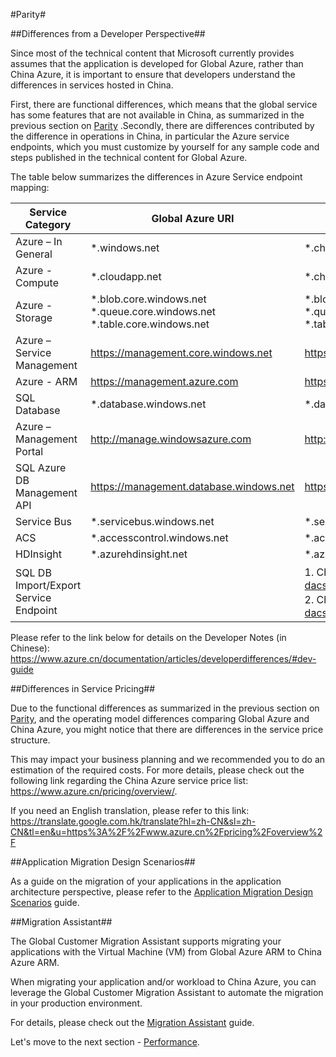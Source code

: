 #Parity#

##Differences from a Developer Perspective##


Since most of the technical content that Microsoft currently provides assumes that the application is developed for Global Azure, rather than China Azure, it is important to ensure that developers understand the differences in services hosted in China.
 
First, there are functional differences, which means that the global service has some features that are not available in China, as summarized in the previous section on [Parity](https://github.com/Azure/AzureGlobalConnectionCenter/blob/master/PlayBook/Envisioning/Guidance/Parity.md) .Secondly, there are differences contributed by the difference in operations in China, in particular the Azure service endpoints, which you must customize by yourself for any sample code and steps published in the technical content for Global Azure.
 
The table below summarizes the differences in Azure Service endpoint mapping:

Service Category | Global Azure URI | China Azure URI
---------------- | ---------------- | ----------------
Azure – In General | *.windows.net | *.chinacloudapi.cn
Azure - Compute | *.cloudapp.net | *.chinacloudapp.cn
Azure - Storage | *.blob.core.windows.net *.queue.core.windows.net *.table.core.windows.net | *.blob.core.chinacloudapi.cn *.queue.core.chinacloudapi.cn *.table.core.chinacloudapi.cn
Azure – Service Management | https://management.core.windows.net | https://management.core.chinacloudapi.cn
Azure - ARM | https://management.azure.com | https://management.chinacloudapi.cn
SQL Database | *.database.windows.net | *.database.chinacloudapi.cn
Azure – Management Portal | http://manage.windowsazure.com | http://manage.windowsazure.cn
SQL Azure DB Management API | https://management.database.windows.net | https://management.database.chinacloudapi.cn
Service Bus | *.servicebus.windows.net | *.servicebus.chinacloudapi.cn
ACS | *.accesscontrol.windows.net | *.accesscontrol.chinacloudapi.cn
HDInsight | *.azurehdinsight.net | *.azurehdinsight.cn
SQL DB Import/Export Service Endpoint |  | 1. China East： https://sh1prod-dacsvc.chinacloudapp.cn/dacwebservice.svc  2. China North：https://bj1prod-dacsvc.chinacloudapp.cn/dacwebservice.svc

Please refer to the link below for details on the Developer Notes (in Chinese):
https://www.azure.cn/documentation/articles/developerdifferences/#dev-guide

##Differences in Service Pricing##

Due to the functional differences as summarized in the previous section on [Parity](https://github.com/Azure/AzureGlobalConnectionCenter/blob/master/PlayBook/Envisioning/Guidance/Parity.md), and the operating model differences comparing Global Azure and China Azure, you might notice that there are differences in the service price structure.
 
This may impact your business planning and we recommended you to do an estimation of the required costs. For more details, please check out the following link regarding the China Azure service price list: https://www.azure.cn/pricing/overview/.
 
If you need an English translation, please refer to this link:
https://translate.google.com.hk/translate?hl=zh-CN&sl=zh-CN&tl=en&u=https%3A%2F%2Fwww.azure.cn%2Fpricing%2Foverview%2F

##Application Migration Design Scenarios##
 
As a guide on the migration of your applications in the application architecture perspective, please refer to the [Application Migration Design Scenarios](https://github.com/Azure/AzureGlobalConnectionCenter/blob/master/PlayBook/Planning/Guidance/Parity/Application%20Migration%20Design%20Scenarios.md) guide.

##Migration Assistant##
 
The Global Customer Migration Assistant supports migrating your applications with the Virtual Machine (VM) from Global Azure ARM to China Azure ARM.
 
When migrating your application and/or workload to China Azure, you can leverage the Global Customer Migration Assistant to automate the migration in your production environment.
 
For details, please check out the [Migration Assistant](https://github.com/Azure/AzureGlobalConnectionCenter/blob/master/PlayBook/Migration%20Assistant/Migration%20Assistant.md) guide.

Let's move to the next section - [Performance](https://github.com/Azure/AzureGlobalConnectionCenter/blob/master/PlayBook/Planning/Guidance/Performance.md).






















































